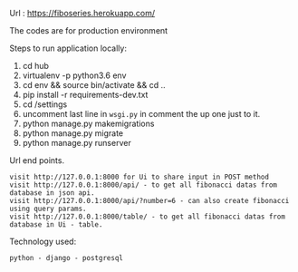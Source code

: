 Url : https://fiboseries.herokuapp.com/


The codes are for production environment


Steps to run application locally:

1. cd hub
2. virtualenv -p python3.6 env
3. cd env && source bin/activate && cd ..
4. pip install -r requirements-dev.txt
5. cd /settings
6. uncomment last line in `wsgi.py` in comment the up one just to it.
5. python manage.py makemigrations
6. python manage.py migrate
7. python manage.py runserver



Url end points.


    visit http://127.0.0.1:8000 for Ui to share input in POST method
    visit http://127.0.0.1:8000/api/ - to get all fibonacci datas from database in json api.
    visit http://127.0.0.1:8000/api/?number=6 - can also create fibonacci using query params.
    visit http://127.0.0.1:8000/table/ - to get all fibonacci datas from database in Ui - table.



Technology used:

    python - django - postgresql
